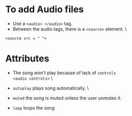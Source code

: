 
# To add Audio files

- Use a `<audio> </audio>` tag.
- Between the audio tags, there is a `<source>` element. \

`<source src = " ">`

# Attributes 
- The song won't play because of lack of `controls` \
`<audio controls>` \

- `autoplay` plays song automatically. \

- `muted` the song is muted unless the user unmutes it.

- `loop` loops the song
